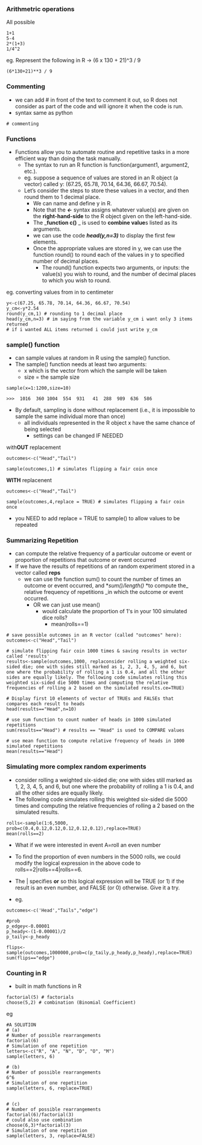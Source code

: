 ### Arithmetric operations

All possible
```
1+1
5-4
2*(1+3)
1/4^2
```

eg. Represent the following in R -> (6 x 130 + 21)^3 / 9
```
(6*130+21)**3 / 9
```

### Commenting
- we can add # in front of the text to comment it out, so R does not consider as part of the code and will ignore it when the code is run.
- syntax same as python
```
# commenting
```

### Functions
- Functions allow you to automate routine and repetitive tasks in a more efficient way than doing the task manually.
    - The syntax to run an R function is function(argument1, argument2, etc.).
    - eg. suppose a sequence of values are stored in an R object (a vector) called y: (67.25, 65.78, 70.14, 64.36, 66.67, 70.54).
    - Let’s consider the steps to store these values in a vector, and then round them to 1 decimal place.
        - We can name and define y in R.
        - Note that the _**<-**_ syntax assigns whatever value(s) are given on the **right-hand-side** to the R object given on the left-hand-side.
        - The _**function c()** _ is used to **combine value**s listed as its arguments.
        - we can use the code **_head(y,n=3)_** to display the first few elements.
        - Once the appropriate values are stored in y, we can use the function round() to round each of the values in y to specified number of decimal places.
            - The round() function expects two arguments, or inputs: the value(s) you wish to round, and the number of decimal places to which you wish to round.

eg. converting values from in to centimeter
```
y<-c(67.25, 65.78, 70.14, 64.36, 66.67, 70.54) 
y_cm<-y*2.54
round(y_cm,1) # rounding to 1 decimal place
head(y_cm,n=3) # im saying from the variable y_cm i want only 3 items returned
# if i wanted ALL items returned i could just write y_cm
```

### sample() function
-  can sample values at random in R using the sample() function.
-  The sample() function needs at least two arguments:
    - x which is the vector from which the sample will be taken
    - size = the sample size
```
sample(x=1:1200,size=10)

>>>  1016  360 1004  554  931   41  288  989  636  586
```
- By default, sampling is done without replacement (i.e., it is impossible to sample the same individual more than once)
    - all individuals represented in the R object x have the same chance of being selected
        - settings can be changed IF NEEDED
     
with**OUT** replacement
```
outcomes<-c("Head","Tail")

sample(outcomes,1) # simulates flipping a fair coin once
```
**WITH** replacenent

```
outcomes<-c("Head","Tail")

sample(outcomes,4,replace = TRUE) # simulates flipping a fair coin once
```
- you NEED to add replace = TRUE to sample() to allow values to be repeated

### Summarizing Repetition
-  can compute the relative frequency of a particular outcome or event or proportion of repetitions that outcome or event occurred
-  If we have the results of repetitions of an random experiment stored in a vector called **reps**
    - we can use the function sum() to count the number of times an outcome or event occurred, and **sum()/length()* *to compute the_ relative frequency of repetitions _in which the outcome or event occurred.
        - OR we can just use mean()
            -  would calculate the proportion of 1's in your 100 simulated dice rolls?
                - mean(rolls==1)

```
# save possible outcomes in an R vector (called "outcomes" here):
outcomes<-c("Head","Tail")

# simulate flipping fair coin 1000 times & saving results in vector called 'results'
results<-sample(outcomes,1000, replaconsider rolling a weighted six-sided die; one with sides still marked as 1, 2, 3, 4, 5, and 6, but one where the probability of rolling a 1 is 0.4, and all the other sides are equally likely. The following code simulates rolling this weighted six-sided die 5000 times and computing the relative frequencies of rolling a 2 based on the simulated results.ce=TRUE) 

# Display first 10 elements of vector of TRUEs and FALSEs that compares each result to heads
head(results=="Head",n=10)

# use sum function to count number of heads in 1000 simulated repetitions
sum(results=="Head") # results == "Head" is used to COMPARE values

# use mean function to compute relative frequency of heads in 1000 simulated repetitions
mean(results=="Head")
```

### Simulating more complex random experiments
- consider rolling a weighted six-sided die; one with sides still marked as 1, 2, 3, 4, 5, and 6, but one where the probability of rolling a 1 is 0.4, and all the other sides are equally likely.
- The following code simulates rolling this weighted six-sided die 5000 times and computing the relative frequencies of rolling a 2 based on the simulated results.
```
rolls<-sample(1:6,5000, prob=c(0.4,0.12,0.12,0.12,0.12,0.12),replace=TRUE)
mean(rolls==2)
```

- What if we were interested in event A=roll an even number
- To find the proportion of even numbers in the 5000 rolls, we could modify the logical expression in the above code to rolls==2|rolls==4|rolls==6.
- The | specifies **or** so this logical expression will be TRUE (or 1) if the result is an even number, and FALSE (or 0) otherwise. Give it a try.

- eg.
```
outcomes<-c('Head',"Tails","edge")

#prob
p_edgey<-0.00001
p_heady<-(1-0.00001)/2
p_taily<-p_heady

flips<-sample(outcomes,1000000,prob=c(p_taily,p_heady,p_heady),replace=TRUE)
sum(flips=="edge")
```

### Counting in R

- built in math functions in R

```
factorial(5) # factorials 
choose(5,2) # combination (Binomial Coefficient)
```

eg
```
#A SOLUTION
# (a)
# Number of possible rearrangements
factorial(6)
# Simulation of one repetition 
letters<-c("R", "A", "N", "D", "O", "M")
sample(letters, 6)

# (b)
# Number of possible rearrangements
6^6
# Simulation of one repetition 
sample(letters, 6, replace=TRUE)


# (c)
# Number of possible rearrangements
factorial(6)/factorial(3)
# could also use combination
choose(6,3)*factorial(3)
# Simulation of one repetition 
sample(letters, 3, replace=FALSE)
```
  




